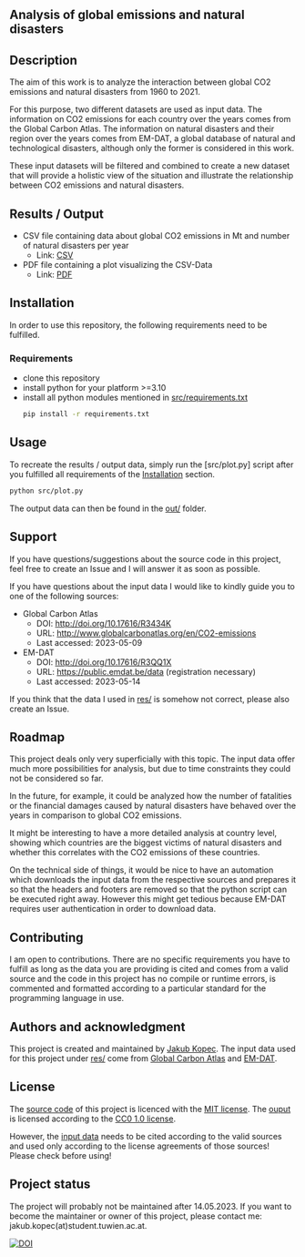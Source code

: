 ## Analysis of global emissions and natural disasters

## Description
The aim of this work is to analyze the interaction between global CO2 emissions and natural disasters from 1960 to 2021. 

For this purpose, two different datasets are used as input data. The information on CO2 emissions for each country over the years comes from the Global Carbon Atlas. The information on natural disasters and their region over the years comes from EM-DAT, a global database of natural and technological disasters, although only the former is considered in this work. 

These input datasets will be filtered and combined to create a new dataset that will provide a holistic view of the situation and illustrate the relationship between CO2 emissions and natural disasters.

## Results / Output

- CSV file containing data about global CO2 emissions in Mt and number of natural disasters per year
  - Link: [CSV](out/worldwide_CO2_emissions_and_natural_disasters_1960_to_2021.csv)
- PDF file containing a plot visualizing the CSV-Data
  - Link: [PDF](out/worldwide_CO2_emissions_and_natural_disasters_1960_to_2021.pdf)


## Installation
In order to use this repository, the following requirements need to be fulfilled.
### Requirements
- clone this repository
- install python for your platform >=3.10
- install all python modules mentioned in [src/requirements.txt](src/requirements.txt)
  ```bash
  pip install -r requirements.txt
  ```

## Usage
To recreate the results / output data, simply run the [src/plot.py] script after you fulfilled all requirements of the [Installation](#installation) section.

```bash
python src/plot.py
```

The output data can then be found in the [out/](out/) folder.

## Support
If you have questions/suggestions about the source code in this project, feel free to create an Issue and I will answer it as soon as possible.

If you have questions about the input data I would like to kindly guide you to one of the following sources:

- Global Carbon Atlas
  - DOI: http://doi.org/10.17616/R3434K
  - URL: http://www.globalcarbonatlas.org/en/CO2-emissions
  - Last accessed: 2023-05-09 
- EM-DAT
  - DOI: http://doi.org/10.17616/R3QQ1X
  - URL: https://public.emdat.be/data (registration necessary)
  - Last accessed: 2023-05-14

If you think that the data I used in [res/](res/) is somehow not correct, please also create an Issue.
## Roadmap
This project deals only very superficially with this topic. The input data offer much more possibilities for analysis, but due to time constraints they could not be considered so far. 

In the future, for example, it could be analyzed how the number of fatalities or the financial damages caused by natural disasters have behaved over the years in comparison to global CO2 emissions. 

It might be interesting to have a more detailed analysis at country level, showing which countries are the biggest victims of natural disasters and whether this correlates with the CO2 emissions of these countries.

On the technical side of things, it would be nice to have an automation which downloads the input data from the respective sources and prepares it so that the headers and footers are removed so that the python script can be executed right away. However this might get tedious because EM-DAT requires user authentication in order to download data.

## Contributing
I am open to contributions. There are no specific requirements you have to fulfill as long as the data you are providing is cited and comes from a valid source and the code in this project has no compile or runtime errors, is commented and formatted according to a particular standard for the programming language in use.

## Authors and acknowledgment
This project is created and maintained by [Jakub Kopec](https://orcid.org/0009-0006-8549-5031). The input data used for this project under [res/](res/) come from [Global Carbon Atlas](http://doi.org/10.17616/R3434K) and [EM-DAT](http://doi.org/10.17616/R3QQ1X).

## License
The [source code](src/) of this project is licenced with the [MIT license](/LICENSE). The [ouput](out/) is licensed according to the [CC0 1.0 license](out/LICENSE).

However, the [input data](res/) needs to be cited according to the valid sources and used only according to the license agreements of those sources! Please check before using!

## Project status
The project will probably not be maintained after 14.05.2023. If you want to become the maintainer or owner of this project, please contact me: jakub.kopec(at)student.tuwien.ac.at.

[![DOI](https://zenodo.org/badge/640535490.svg)](https://zenodo.org/badge/latestdoi/640535490)
